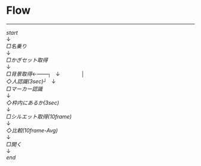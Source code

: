 # Flow

---

*start*  
↓  
*□名乗り*  
↓  
*□かぎセット取得*  
↓  
*□背景取得*←――┐  
↓           　│  
*◇人認識(3sec)*┘  
↓  
*□マーカー認識*  
↓  
*◇枠内にあるか(3sec)*  
↓  
*□シルエット取得(10frame)*  
↓  
*◇比較(10frame-Avg)*  
↓  
*□開く*  
↓  
*end*  

